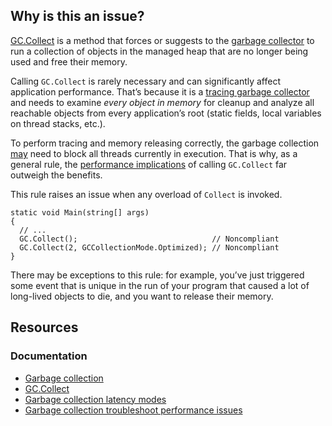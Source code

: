 ## Why is this an issue?
 
[GC.Collect](https://learn.microsoft.com/en-us/dotnet/api/system.gc.collect) is a method that forces or suggests to the [garbage collector](https://learn.microsoft.com/en-us/dotnet/standard/garbage-collection/) to run a collection of objects in the managed heap that are no longer being used and free their memory.
 
Calling `GC.Collect` is rarely necessary and can significantly affect application performance. That’s because it is a [tracing garbage collector](https://en.wikipedia.org/wiki/Tracing_garbage_collection) and needs to examine *every object in memory* for cleanup and analyze all reachable objects from every application’s root (static fields, local variables on thread stacks, etc.).
 
To perform tracing and memory releasing correctly, the garbage collection [may](https://learn.microsoft.com/en-us/dotnet/standard/garbage-collection/latency) need to block all threads currently in execution. That is why, as a general rule, the [performance implications](https://learn.microsoft.com/en-us/dotnet/standard/garbage-collection/performance#troubleshoot-performance-issues) of calling `GC.Collect` far outweigh the benefits.
 
This rule raises an issue when any overload of `Collect` is invoked.

    static void Main(string[] args)
    {
      // ...
      GC.Collect();                              // Noncompliant
      GC.Collect(2, GCCollectionMode.Optimized); // Noncompliant
    }

There may be exceptions to this rule: for example, you’ve just triggered some event that is unique in the run of your program that caused a lot of long-lived objects to die, and you want to release their memory.
 
## Resources
 
### Documentation
 
- [Garbage collection](https://learn.microsoft.com/en-us/dotnet/standard/garbage-collection/)
- [GC.Collect](https://learn.microsoft.com/en-us/dotnet/api/system.gc.collect)
- [Garbage collection latency modes](https://learn.microsoft.com/en-us/dotnet/standard/garbage-collection/latency)
- [Garbage collection
  troubleshoot performance issues](https://learn.microsoft.com/en-us/dotnet/standard/garbage-collection/performance#troubleshoot-performance-issues)